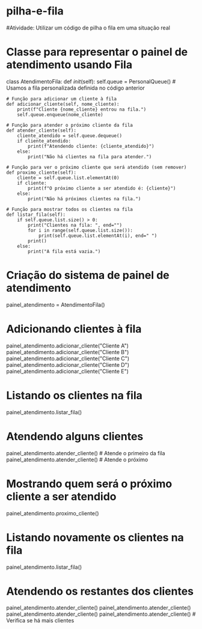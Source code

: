 # pilha-e-fila
#Atividade: Utilizar um código de pilha o fila em uma situação real

# Classe para representar o painel de atendimento usando Fila
class AtendimentoFila:
    def _init_(self):
        self.queue = PersonalQueue()  # Usamos a fila personalizada definida no código anterior
    
    # Função para adicionar um cliente à fila
    def adicionar_cliente(self, nome_cliente):
        print(f"Cliente {nome_cliente} entrou na fila.")
        self.queue.enqueue(nome_cliente)
    
    # Função para atender o próximo cliente da fila
    def atender_cliente(self):
        cliente_atendido = self.queue.dequeue()
        if cliente_atendido:
            print(f"Atendendo cliente: {cliente_atendido}")
        else:
            print("Não há clientes na fila para atender.")
    
    # Função para ver o próximo cliente que será atendido (sem remover)
    def proximo_cliente(self):
        cliente = self.queue.list.elementAt(0)
        if cliente:
            print(f"O próximo cliente a ser atendido é: {cliente}")
        else:
            print("Não há próximos clientes na fila.")
    
    # Função para mostrar todos os clientes na fila
    def listar_fila(self):
        if self.queue.list.size() > 0:
            print("Clientes na fila: ", end="")
            for i in range(self.queue.list.size()):
                print(self.queue.list.elementAt(i), end=" ")
            print()
        else:
            print("A fila está vazia.")

# Criação do sistema de painel de atendimento
painel_atendimento = AtendimentoFila()

# Adicionando clientes à fila
painel_atendimento.adicionar_cliente("Cliente A")
painel_atendimento.adicionar_cliente("Cliente B")
painel_atendimento.adicionar_cliente("Cliente C")
painel_atendimento.adicionar_cliente("Cliente D")
painel_atendimento.adicionar_cliente("Cliente E")

# Listando os clientes na fila
painel_atendimento.listar_fila()

# Atendendo alguns clientes
painel_atendimento.atender_cliente()  # Atende o primeiro da fila
painel_atendimento.atender_cliente()  # Atende o próximo

# Mostrando quem será o próximo cliente a ser atendido
painel_atendimento.proximo_cliente()

# Listando novamente os clientes na fila
painel_atendimento.listar_fila()

# Atendendo os restantes dos clientes
painel_atendimento.atender_cliente()
painel_atendimento.atender_cliente()
painel_atendimento.atender_cliente()
painel_atendimento.atender_cliente()  # Verifica se há mais clientes
